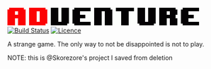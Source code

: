 ![Logo](https://raw.githubusercontent.com/nabijaczleweli/Adventure/master/assets/logo.gif) [![Build Status](https://travis-ci.org/nabijaczleweli/adventure.svg)](https://travis-ci.org/nabijaczleweli/adventure) [![Licence](https://img.shields.io/badge/license-MIT-blue.svg?style=flat)](LICENSE)

A strange game. The only way to not be disappointed is not to play.

NOTE: this is @Skorezore's project I saved from deletion
